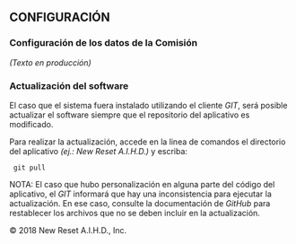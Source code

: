 ## CONFIGURACIÓN

### Configuración de los datos de la Comisión

*(Texto en producción)*

### Actualización del software

El caso que el sistema fuera instalado utilizando el cliente *GIT*, será posible actualizar el software siempre que el repositorio del aplicativo es modificado.

Para realizar la actualización, accede en la linea de comandos el directorio del aplicativo *(ej.: New Reset A.I.H.D.)* y escriba:

```
 git pull
```

NOTA: El caso que hubo personalización en alguna parte del código del aplicativo, el *GIT* informará que hay una inconsistencia para ejecutar la actualización. En ese caso, consulte la documentación de *GitHub* para restablecer los archivos que no se deben incluir en la actualización.

© 2018 New Reset A.I.H.D., Inc.

